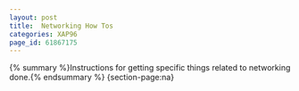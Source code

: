 ```yaml
---
layout: post
title:  Networking How Tos
categories: XAP96
page_id: 61867175
---
```


{% summary %}Instructions for getting specific things related to networking done.{% endsummary %}
{section-page:na}
